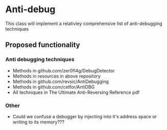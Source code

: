 # Anti-debug

This class will implement a relativley comprehensive list of anti-debugging techniques

## Proposed functionality

### Anti debugging techniques
 - Methods in github.com/zer0fl4g/DebugDetector
 - Methods in resources in above repository
 - Methods in github.com/revsic/AntiDebugging
 - Methods in github.com/cetfor/AntiDBG
 - All techniques in The Ultimate Anti-Reversing Reference pdf

### Other
 - Could we confuse a debugger by injecting into it's address space or writing to its memory???

 
